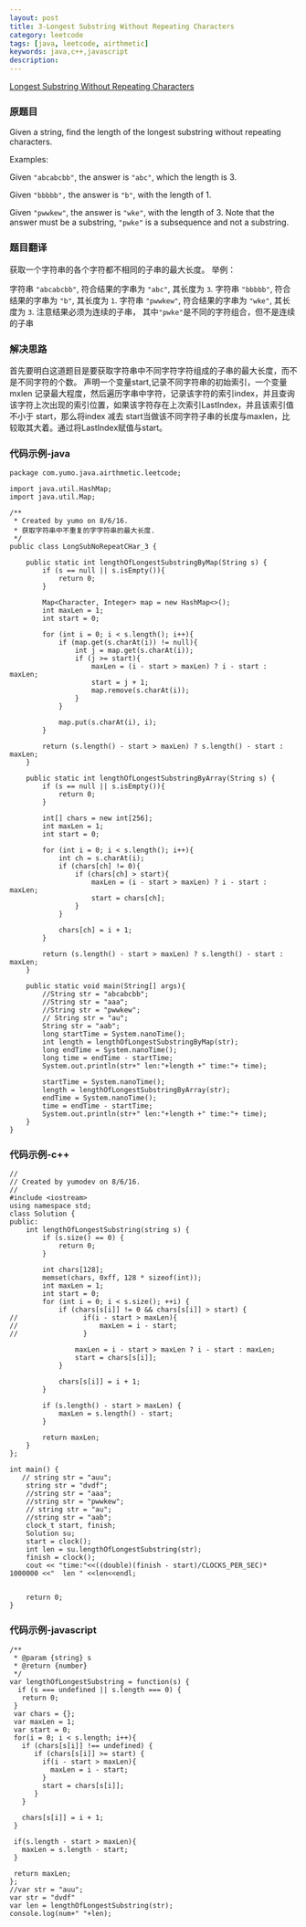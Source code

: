 ```yaml
---
layout: post
title: 3-Longest Substring Without Repeating Characters
category: leetcode
tags: [java, leetcode, airthmetic]
keywords: java,c++,javascript
description: 
---
```


[Longest Substring Without Repeating Characters](https://leetcode.com/problems/longest-substring-without-repeating-characters/)

### 原题目

Given a string, find the length of the longest substring without repeating characters.

Examples:

Given `"abcabcbb"`, the answer is `"abc"`, which the length is 3.

Given `"bbbbb",` the answer is `"b"`, with the length of 1.

Given `"pwwkew"`, the answer is `"wke"`, with the length of 3. Note that the answer must be a substring, `"pwke"` is a subsequence and not a substring.

### 题目翻译

获取一个字符串的各个字符都不相同的子串的最大长度。
举例：

字符串 `"abcabcbb"`, 符合结果的字串为 `"abc"`, 其长度为 `3`.
字符串 `"bbbbb"`, 符合结果的字串为 `"b"`, 其长度为 `1`.
字符串 `"pwwkew"`, 符合结果的字串为 `"wke"`, 其长度为 `3`. 
注意结果必须为连续的子串， 其中`"pwke"`是不同的字符组合，但不是连续的子串

### 解决思路

首先要明白这道题目是要获取字符串中不同字符字符组成的子串的最大长度，而不是不同字符的个数。
声明一个变量start,记录不同字符串的初始索引，一个变量mxlen 记录最大程度，然后遍历字串中字符，记录该字符的索引index，并且查询该字符上次出现的索引位置，如果该字符存在上次索引LastIndex，并且该索引值不小于 start，那么将index 减去 start当做该不同字符子串的长度与maxlen，比较取其大着。通过将LastIndex赋值与start。

### 代码示例-java

```
package com.yumo.java.airthmetic.leetcode;

import java.util.HashMap;
import java.util.Map;

/**
 * Created by yumo on 8/6/16.
 * 获取字符串中不重复的字字符串的最大长度.
 */
public class LongSubNoRepeatCHar_3 {

    public static int lengthOfLongestSubstringByMap(String s) {
        if (s == null || s.isEmpty()){
            return 0;
        }

        Map<Character, Integer> map = new HashMap<>();
        int maxLen = 1;
        int start = 0;

        for (int i = 0; i < s.length(); i++){
            if (map.get(s.charAt(i)) != null){
                int j = map.get(s.charAt(i));
                if (j >= start){
                    maxLen = (i - start > maxLen) ? i - start : maxLen;
                    start = j + 1;
                    map.remove(s.charAt(i));
                }
            }

            map.put(s.charAt(i), i);
        }

        return (s.length() - start > maxLen) ? s.length() - start : maxLen;
    }

    public static int lengthOfLongestSubstringByArray(String s) {
        if (s == null || s.isEmpty()){
            return 0;
        }

        int[] chars = new int[256];
        int maxLen = 1;
        int start = 0;

        for (int i = 0; i < s.length(); i++){
            int ch = s.charAt(i);
            if (chars[ch] != 0){
                if (chars[ch] > start){
                    maxLen = (i - start > maxLen) ? i - start : maxLen;
                    start = chars[ch];
                }
            }

            chars[ch] = i + 1;
        }

        return (s.length() - start > maxLen) ? s.length() - start : maxLen;
    }

    public static void main(String[] args){
        //String str = "abcabcbb";
        //String str = "aaa";
        //String str = "pwwkew";
        // String str = "au";
        String str = "aab";
        long startTime = System.nanoTime();
        int length = lengthOfLongestSubstringByMap(str);
        long endTime = System.nanoTime();
        long time = endTime - startTime;
        System.out.println(str+" len:"+length +" time:"+ time);

        startTime = System.nanoTime();
        length = lengthOfLongestSubstringByArray(str);
        endTime = System.nanoTime();
        time = endTime - startTime;
        System.out.println(str+" len:"+length +" time:"+ time);
    }
}

```

### 代码示例-c++

```
//
// Created by yumodev on 8/6/16.
//
#include <iostream>
using namespace std;
class Solution {
public:
    int lengthOfLongestSubstring(string s) {
        if (s.size() == 0) {
            return 0;
        }

        int chars[128];
        memset(chars, 0xff, 128 * sizeof(int));
        int maxLen = 1;
        int start = 0;
        for (int i = 0; i < s.size(); ++i) {
            if (chars[s[i]] != 0 && chars[s[i]] > start) {
//                if(i - start > maxLen){
//                    maxLen = i - start;
//                }

                maxLen = i - start > maxLen ? i - start : maxLen;
                start = chars[s[i]];
            }

            chars[s[i]] = i + 1;
        }

        if (s.length() - start > maxLen) {
            maxLen = s.length() - start;
        }

        return maxLen;
    }
};

int main() {
   // string str = "auu";
    string str = "dvdf";
    //string str = "aaa";
    //string str = "pwwkew";
    // string str = "au";
    //string str = "aab";
    clock_t start, finish;
    Solution su;
    start = clock();
    int len = su.lengthOfLongestSubstring(str);
    finish = clock();
    cout << "time:"<<((double)(finish - start)/CLOCKS_PER_SEC)* 1000000 <<"  len " <<len<<endl;


    return 0;
}
```

### 代码示例-javascript

```
/**
 * @param {string} s
 * @return {number}
 */
var lengthOfLongestSubstring = function(s) {
  if (s === undefined || s.length === 0) {
   return 0;
 }
 var chars = {};
 var maxLen = 1;
 var start = 0;
 for(i = 0; i < s.length; i++){
   if (chars[s[i]] !== undefined) {
      if (chars[s[i]] >= start) {
        if(i - start > maxLen){
          maxLen = i - start;
        }
        start = chars[s[i]];
      }
   }

   chars[s[i]] = i + 1;
 }

 if(s.length - start > maxLen){
   maxLen = s.length - start;
 }

 return maxLen;
};
//var str = "auu";
var str = "dvdf"
var len = lengthOfLongestSubstring(str);
console.log(num+" "+len);
```







